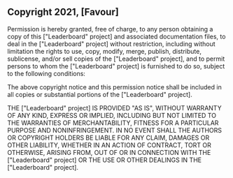 ## Copyright 2021, [Favour]

Permission is hereby granted, free of charge, to any person obtaining a copy of this ["Leaderboard" project] and associated documentation files, to deal in the ["Leaderboard" project] without restriction, including without limitation the rights to use, copy, modify, merge, publish, distribute, sublicense, and/or sell copies of the ["Leaderboard" project], and to permit persons to whom the ["Leaderboard" project] is furnished to do so, subject to the following conditions:

The above copyright notice and this permission notice shall be included in all copies or substantial portions of the ["Leaderboard" project].

THE ["Leaderboard" project] IS PROVIDED "AS IS", WITHOUT WARRANTY OF ANY KIND, EXPRESS OR IMPLIED, INCLUDING BUT NOT LIMITED TO THE WARRANTIES OF MERCHANTABILITY, FITNESS FOR A PARTICULAR PURPOSE AND NONINFRINGEMENT. IN NO EVENT SHALL THE AUTHORS OR COPYRIGHT HOLDERS BE LIABLE FOR ANY CLAIM, DAMAGES OR OTHER LIABILITY, WHETHER IN AN ACTION OF CONTRACT, TORT OR OTHERWISE, ARISING FROM, OUT OF OR IN CONNECTION WITH THE ["Leaderboard" project] OR THE USE OR OTHER DEALINGS IN THE ["Leaderboard" project].